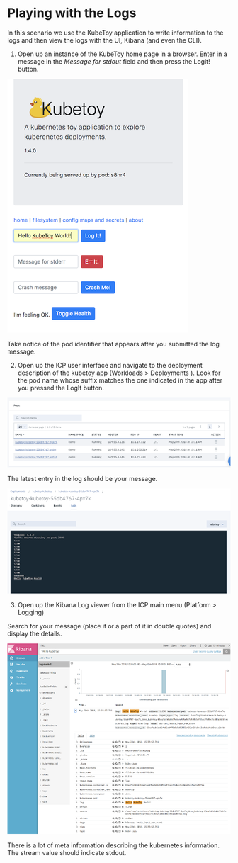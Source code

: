 # Playing with the Logs

In this scenario we use the KubeToy application to write information to the logs 
and then view the logs with the UI, Kibana (and even the CLI).

1. Open up an instance of the KubeToy home page in a browser.  Enter in a message in the 
   *Message for stdout* field and then press the Logit! button.
   
![Logit](Logit.png)

Take notice of the pod identifier that appears after you submitted the log message.

2. Open up the ICP user interface and navigate to the deployment description of the 
kubetoy app (Workloads > Deployments ).  Look for the pod name whose suffix matches the 
one indicated in the app after you pressed the LogIt button.

![Pods](Pods.png)

The latest entry in the log should be your message.

![Log](Log.png)

3. Open up the Kibana Log viewer from the ICP main menu (Platform > Logging)

Search for your message (place it or a part of it in double quotes) and display the details.

![Kibana](Kibana.png)

There is a lot of meta information describing the kubernetes information.  The stream value
should indicate stdout. 